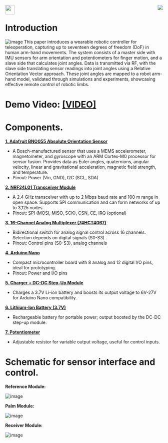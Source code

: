 <p align = "right">
<img src="https://api.visitorbadge.io/api/visitors?path=https://github.com/k-m-irfan/Humanoid_Robot_Arm_Controller%2F&label=VIEWS&countColor=%2337d67a" align="right">
<a href="https://doi.org/10.1016/j.sna.2024.115019"><img src="https://img.shields.io/badge/Paper-414141" align="left" height="30px"></a>
</p>
<br>

# Introduction
![image](https://github.com/user-attachments/assets/714ed050-902c-46ee-afb7-702d65a2b8a0)
This paper introduces a wearable robotic controller for teleoperation, capturing up to seventeen degrees of freedom (DoF) in human arm-hand movements. The system consists of a master side with IMU sensors for arm orientation and potentiometers for finger motion, and a slave side that calculates joint angles. Data is transmitted via RF, with the slave side translating sensor readings into joint angles using a Relative Orientation Vector approach. These joint angles are mapped to a robot arm-hand model, validated through simulations and experiments, showcasing effective remote control of robotic limbs.

#
# Demo Video: [[VIDEO]](https://drive.google.com/file/d/1db3AKoa-e-W6HV--gTsGyHlMbmqHGK8M/view)

# Components.
[**1. Adafruit BNO055 Absolute Orientation Sensor**](https://learn.adafruit.com/adafruit-bno055-absolute-orientation-sensor/arduino-code?view=all)

- A Bosch-manufactured sensor that uses a MEMS accelerometer, magnetometer, and gyroscope with an ARM Cortex-M0 processor for sensor fusion. Provides data as Euler angles, quaternions, angular velocity, linear and gravitational acceleration, magnetic field strength, and temperature.
- Pinout: Power (Vin, GND), I2C (SCL, SDA)

[**2. NRF24L01 Transceiver Module**](https://howtomechatronics.com/tutorials/arduino/arduino-wireless-communication-nrf24l01-tutorial/)

- A 2.4 GHz transceiver with up to 2 Mbps baud rate and 100 m range in open space. Supports SPI communication and can form networks of up to 3,125 nodes.
- Pinout: SPI (MOSI, MISO, SCK), CSN, CE, IRQ (optional)

[**3. 16-Channel Analog Multiplexer (74HCT4067)**](https://www.instructables.com/Tutorial-74HC4067-16-Channel-Analog-Multiplexer-De/)

- Bidirectional switch for analog signal control across 16 channels. Selection depends on digital signals (S0-S3).
- Pinout: Control pins (S0-S3), analog channels

[**4. Arduino Nano**](https://docs.arduino.cc/hardware/nano/)

- Compact microcontroller board with 8 analog and 12 digital I/O pins, ideal for prototyping.
- Pinout: Power and I/O pins

**<ins>5. Charger + DC-DC Step-Up Module</ins>**

- Charges a 3.7V Li-ion battery and boosts its output voltage to 6V-27V for Arduino Nano compatibility.

**<ins>6. Lithium-Ion Battery (3.7V)</ins>**

- Rechargeable battery for portable power; output boosted by the DC-DC step-up module.
  
**<ins>7. Potentiometer</ins>**

- Adjustable resistor for variable output voltage, useful for control inputs.

# Schematic for sensor interface and control.
**Reference Module:**

![image](https://github.com/user-attachments/assets/5d3e97dc-0d25-4d64-b00a-130c3d434d72)

**Palm Module:**

![image](https://github.com/user-attachments/assets/3b3fa285-f3c5-4448-a4a2-0cc8fb328482)

**Receiver Module:**

![image](https://github.com/user-attachments/assets/fa446937-79ce-4c25-966b-77e168625b01)

